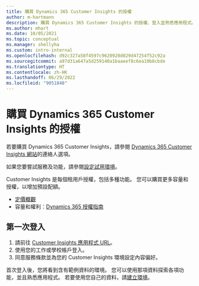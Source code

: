 ```yaml
---
title: 購買 Dynamics 365 Customer Insights 的授權
author: m-hartmann
description: 購買 Dynamics 365 Customer Insights 的授權、登入並熟悉應用程式。
ms.author: mhart
ms.date: 10/05/2021
ms.topic: conceptual
ms.manager: shellyha
ms.custom: intro-internal
ms.openlocfilehash: d92c327a58f4597c9620920d029d47254f52c92a
ms.sourcegitcommit: a97d31a647a5d259140a1baaeef8c6ea10b8cbde
ms.translationtype: HT
ms.contentlocale: zh-HK
ms.lasthandoff: 06/29/2022
ms.locfileid: "9051848"
---
```

# <a name="purchase-a-license-of-dynamics-365-customer-insights"></a>購買 Dynamics 365 Customer Insights 的授權

若要購買 Dynamics 365 Customer Insights，請參閱 [Dynamics 365 Customer Insights 網站](https://dynamics.microsoft.com/ai/customer-insights/)的連絡人選項。

如果您要嘗試服務及功能，請參閱[設定試用環境](trial-signup.md)。

Customer Insights 是每個租用戶授權，包括多種功能。 您可以購買更多容量和授權，以增加預設配額。
- [定價概觀](https://dynamics.microsoft.com/ai/customer-insights/pricing/)
- 容量和權利：[Dynamics 365 授權指南](https://go.microsoft.com/fwlink/?LinkId=866544)

## <a name="sign-in-for-the-first-time"></a>第一次登入

1. 請前往 [Customer Insights 應用程式 URL](https://home.ci.ai.dynamics.com)。
1. 使用您的工作或學校帳戶登入。
1. 同意服務條款並為您的 Customer Insights 環境設定內容偏好。

首次登入後，您將看到含有範例資料的環境。 您可以使用那項資料探索各項功能，並且熟悉應用程式。 若要使用您自己的資料，請[建立環境](create-environment.md)。
